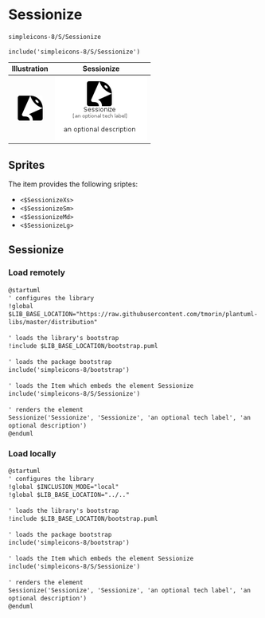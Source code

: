 # Sessionize


```text
simpleicons-8/S/Sessionize
```

```text
include('simpleicons-8/S/Sessionize')
```



| Illustration | Sessionize |
| :---: | :---: |
| ![illustration for Illustration](../../simpleicons-8/S/Sessionize.png) | ![illustration for Sessionize](../../simpleicons-8/S/Sessionize.Local.png) |



## Sprites
The item provides the following sriptes:

- `<$SessionizeXs>`
- `<$SessionizeSm>`
- `<$SessionizeMd>`
- `<$SessionizeLg>`





## Sessionize

### Load remotely
```plantuml
@startuml
' configures the library
!global $LIB_BASE_LOCATION="https://raw.githubusercontent.com/tmorin/plantuml-libs/master/distribution"

' loads the library's bootstrap
!include $LIB_BASE_LOCATION/bootstrap.puml

' loads the package bootstrap
include('simpleicons-8/bootstrap')

' loads the Item which embeds the element Sessionize
include('simpleicons-8/S/Sessionize')

' renders the element
Sessionize('Sessionize', 'Sessionize', 'an optional tech label', 'an optional description')
@enduml
```

### Load locally
```plantuml
@startuml
' configures the library
!global $INCLUSION_MODE="local"
!global $LIB_BASE_LOCATION="../.."

' loads the library's bootstrap
!include $LIB_BASE_LOCATION/bootstrap.puml

' loads the package bootstrap
include('simpleicons-8/bootstrap')

' loads the Item which embeds the element Sessionize
include('simpleicons-8/S/Sessionize')

' renders the element
Sessionize('Sessionize', 'Sessionize', 'an optional tech label', 'an optional description')
@enduml
```

